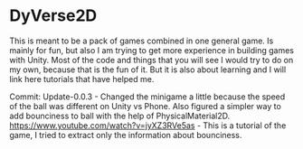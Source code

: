 # DyVerse2D

This is meant to be a pack of games combined in one general game. 
Is mainly for fun, but also I am trying to get more experience in building games with Unity.
Most of the code and things that you will see I would try to do on my own, because that is the fun of it. 
But it is also about learning and I will link here tutorials that have helped me.


Commit: Update-0.0.3 - Changed the minigame a little because the speed of the ball was different on Unity vs Phone. Also figured a simpler way to add bounciness to ball with the help of PhysicalMaterial2D. https://www.youtube.com/watch?v=jyXZ3RVe5as - This is a tutorial of the game, I tried to extract only the information about bounciness. 
